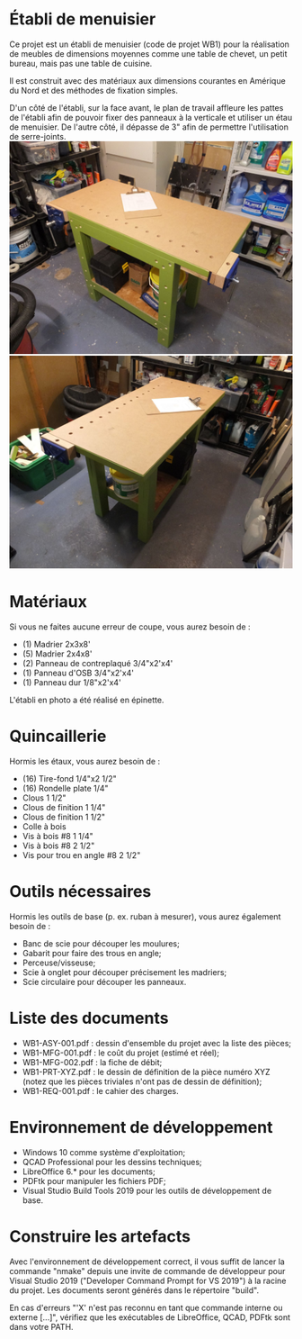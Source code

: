# Établi de menuisier
Ce projet est un établi de menuisier (code de projet WB1) pour la réalisation de meubles de dimensions moyennes comme une table de chevet, un petit bureau, mais pas une table de cuisine.

Il est construit avec des matériaux aux dimensions courantes en Amérique du Nord et des méthodes de fixation simples.

D'un côté de l'établi, sur la face avant, le plan de travail affleure les pattes de l'établi afin de pouvoir fixer des panneaux à la verticale et utiliser un étau de menuisier. De l'autre côté, il dépasse de 3" afin de permettre l'utilisation de serre-joints.
![Résultat final vu de face](image/workbench_front.jpg) ![Résultat final vu de dos](image/workbench_back.jpg)

# Matériaux
Si vous ne faites aucune erreur de coupe, vous aurez besoin de :

* (1) Madrier 2x3x8'
* (5) Madrier 2x4x8'
* (2) Panneau de contreplaqué 3/4"x2'x4'
* (1) Panneau d'OSB 3/4"x2'x4'
* (1) Panneau dur 1/8"x2'x4'

L'établi en photo a été réalisé en épinette.

# Quincaillerie
Hormis les étaux, vous aurez besoin de :

* (16) Tire-fond 1/4"x2 1/2"
* (16) Rondelle plate 1/4"
* Clous 1 1/2"
* Clous de finition 1 1/4"
* Clous de finition 1 1/2"
* Colle à bois
* Vis à bois #8 1 1/4"
* Vis à bois #8 2 1/2"
* Vis pour trou en angle #8 2 1/2"

# Outils nécessaires
Hormis les outils de base (p. ex. ruban à mesurer), vous aurez également besoin de :

* Banc de scie pour découper les moulures;
* Gabarit pour faire des trous en angle;
* Perceuse/visseuse;
* Scie à onglet pour découper précisement les madriers;
* Scie circulaire pour découper les panneaux.

# Liste des documents
* WB1-ASY-001.pdf : dessin d'ensemble du projet avec la liste des pièces;
* WB1-MFG-001.pdf : le coût du projet (estimé et réel);
* WB1-MFG-002.pdf : la fiche de débit;
* WB1-PRT-XYZ.pdf : le dessin de définition de la pièce numéro XYZ (notez que les pièces triviales n'ont pas de dessin de définition);
* WB1-REQ-001.pdf : le cahier des charges.

# Environnement de développement
* Windows 10 comme système d'exploitation;
* QCAD Professional pour les dessins techniques;
* LibreOffice 6.* pour les documents;
* PDFtk pour manipuler les fichiers PDF;
* Visual Studio Build Tools 2019 pour les outils de développement de base.

# Construire les artefacts
Avec l'environnement de développement correct, il vous suffit de lancer la commande "nmake" depuis une invite de commande de développeur pour Visual Studio 2019 ("Developer Command Prompt for VS 2019") à la racine du projet. Les documents seront générés dans le répertoire "build".

En cas d'erreurs "'X' n'est pas reconnu en tant que commande interne ou externe [...]", vérifiez que les exécutables de LibreOffice, QCAD, PDFtk sont dans votre PATH.
